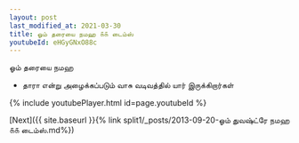```yaml
---
layout: post
last_modified_at: 2021-03-30
title: ஓம் தரையை நமஹ ௧௧ டைம்ஸ்
youtubeId: eHGyGNxO88c
---
```

 
 
 ஓம் தரையை நமஹ  
 
 -  தாரா என்று அழைக்கப்படும் வாசு வடிவத்தில் யார் இருக்கிறார்கள் 
 
  
 
  
 
 
 
 
 
 


{% include youtubePlayer.html id=page.youtubeId %}
 
[Next]({{ site.baseurl }}{% link  split1/_posts/2013-09-20-ஓம் துவஷ்ட்ரே நமஹ ௧௧ டைம்ஸ்.md%})
 
